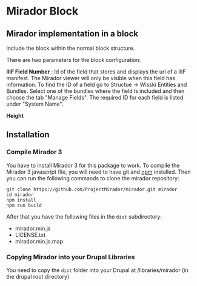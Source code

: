 # Mirador Block

## Mirador implementation in a block

Include the block within the normal block structure.

There are two parameters for the block configuration:

**IIIF Field Number** : Id of the field that stores and displays the url of a IIIF manifest. The Mirador viewer will only be visible when this field has information. To find the ID of a field go to Structue -> Wisski Entities and Bundles. Select one of the bundles where the field is included and then choose the tab "Manage Fields". The required ID for each field is listed under "System Name".

**Height**

## Installation

### Compile Mirador 3

You have to install Mirador 3 for this package to work. To compile the Mirador 3 javascript file, you will need to have git and [npm](https://docs.npmjs.com/downloading-and-installing-node-js-and-npm) installed. Then you can run the following commands to clone the mirador repository: 

```
git clone https://github.com/ProjectMirador/mirador.git mirador
cd mirador
npm install
npm run build
```

After that you have the following files in the `dist` subdirectory:

- mirador.min.js  
- LICENSE.txt  
- mirador.min.js.map

### Copying Mirador into your Drupal Libraries

You need to copy the `dist` folder into your Drupal at /libraries/mirador (in the drupal root directory)

